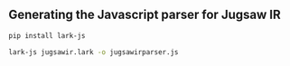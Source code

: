 ## Generating the Javascript parser for Jugsaw IR

```bash
pip install lark-js

lark-js jugsawir.lark -o jugsawirparser.js
```
